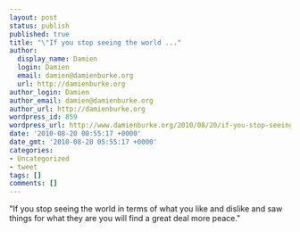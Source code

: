 ```yaml
---
layout: post
status: publish
published: true
title: "\"If you stop seeing the world ..."
author:
  display_name: Damien
  login: Damien
  email: damien@damienburke.org
  url: http://damienburke.org
author_login: Damien
author_email: damien@damienburke.org
author_url: http://damienburke.org
wordpress_id: 859
wordpress_url: http://www.damienburke.org/2010/08/20/if-you-stop-seeing-the-world/
date: '2010-08-20 00:55:17 +0000'
date_gmt: '2010-08-20 05:55:17 +0000'
categories:
- Uncategorized
- tweet
tags: []
comments: []
---
```

<p>"If you stop seeing the world in terms of what you like and dislike and saw things for what they are you will find a great deal more peace."</p>
